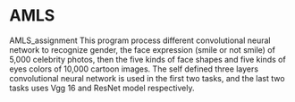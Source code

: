 # AMLS
AMLS_assignment
This program process different convolutional neural network to recognize gender, the face expression (smile or not smile) of 5,000 celebrity photos, then the five kinds of face shapes and five kinds of eyes colors of 10,000 cartoon images. The self defined three layers convolutional neural network is used in the first two tasks, and the last two tasks uses Vgg 16 and ResNet model respectively.
